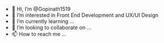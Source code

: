 - 👋 Hi, I’m @Gopinath1519
- 👀 I’m interested in Front End Development and UX/UI Design
- 🌱 I’m currently learning ...
- 💞️ I’m looking to collaborate on ...
- 📫 How to reach me ...

<!---
Gopinath1519/Gopinath1519 is a ✨ special ✨ repository because its `README.md` (this file) appears on your GitHub profile.
You can click the Preview link to take a look at your changes.
--->
